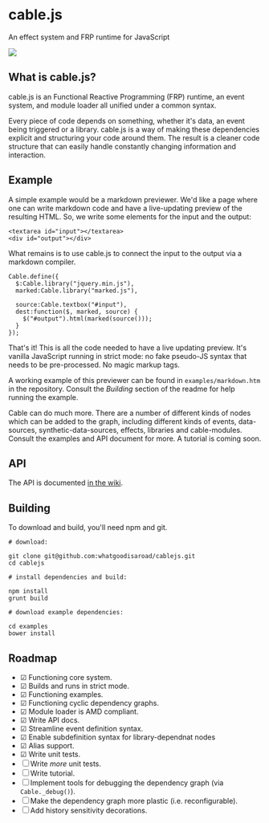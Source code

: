 # cable.js

An effect system and FRP runtime for JavaScript

![](https://raw.githubusercontent.com/whatgoodisaroad/cablejs/master/assets/cablejs-400x192.png)

## What is cable.js?

cable.js is an Functional Reactive Programming (FRP) runtime, an event system,
and module loader all unified under a common syntax.

Every piece of code depends on something, whether it's data, an event being 
triggered or a library. cable.js is a way of making these dependencies explicit 
and structuring your code around them. The result is a cleaner code structure 
that can easily handle constantly changing information and interaction.

## Example

A simple example would be a markdown previewer. We'd like a page where one can 
write markdown code and have a live-updating preview of the resulting HTML. So,
we write some elements for the input and the output:

    <textarea id="input"></textarea>
    <div id="output"></div>

What remains is to use cable.js to connect the input to the output via a
markdown compiler.

    Cable.define({
      $:Cable.library("jquery.min.js"),
      marked:Cable.library("marked.js"),

      source:Cable.textbox("#input"),
      dest:function($, marked, source) {
        $("#output").html(marked(source()));
      }
    });

That's it! This is all the code needed to have a live updating preview. It's 
vanilla JavaScript running in strict mode: no fake pseudo-JS syntax that needs 
to be pre-processed. No magic markup tags.

A working example of this previewer can be found in `examples/markdown.htm` in 
the repository. Consult the *Building* section of the readme for help running 
the example.

Cable can do much more. There are a number of different kinds of nodes which can
be added to the graph, including different kinds of events, data-sources, 
synthetic-data-sources, effects, libraries and cable-modules. Consult the 
examples and API document for more. A tutorial is coming soon.

## API

The API is documented [in the wiki](https://github.com/whatgoodisaroad/cablejs/wiki/API-Documentation).

## Building

To download and build, you'll need npm and git.

    # download:

    git clone git@github.com:whatgoodisaroad/cablejs.git
    cd cablejs

    # install dependencies and build:

    npm install
    grunt build

    # download example dependencies:

    cd examples
    bower install

## Roadmap

* ☑ Functioning core system.
* ☑ Builds and runs in strict mode.
* ☑ Functioning examples.
* ☑ Functioning cyclic dependency graphs.
* ☑ Module loader is AMD compliant.
* ☑ Write API docs.
* ☑ Streamline event definition syntax.
* ☑ Enable subdefinition syntax for library-dependnat nodes
* ☑ Alias support.
* ☑ Write unit tests.
* ☐ Write *more* unit tests.
* ☐ Write tutorial.
* ☐ Implement tools for debugging the dependency graph (via `Cable._debug()`).
* ☐ Make the dependency graph more plastic (i.e. reconfigurable).
* ☐ Add history sensitivity decorations.

